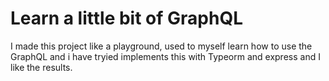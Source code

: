 # Learn a little bit of GraphQL

I made this project like a playground, used to myself learn how to use the GraphQL and i have tryied implements this with Typeorm and express and I like the results.
